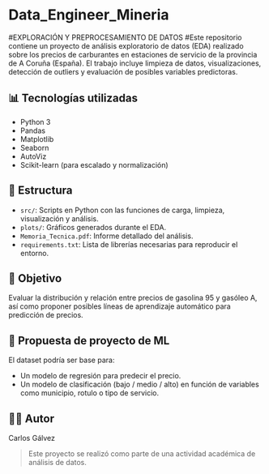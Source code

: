 # Data_Engineer_Mineria
#EXPLORACIÓN Y PREPROCESAMIENTO DE DATOS
#Este repositorio contiene un proyecto de análisis exploratorio de datos (EDA) realizado sobre los precios de carburantes en estaciones de servicio de la provincia de A Coruña (España). El trabajo incluye limpieza de datos, visualizaciones, detección de outliers y evaluación de posibles variables predictoras.

## 📊 Tecnologías utilizadas

- Python 3
- Pandas
- Matplotlib
- Seaborn
- AutoViz
- Scikit-learn (para escalado y normalización)

## 📁 Estructura

- `src/`: Scripts en Python con las funciones de carga, limpieza, visualización y análisis.
- `plots/`: Gráficos generados durante el EDA.
- `Memoria_Tecnica.pdf`: Informe detallado del análisis.
- `requirements.txt`: Lista de librerías necesarias para reproducir el entorno.

## 📌 Objetivo

Evaluar la distribución y relación entre precios de gasolina 95 y gasóleo A, así como proponer posibles líneas de aprendizaje automático para predicción de precios.

## 📄 Propuesta de proyecto de ML

El dataset podría ser base para:
- Un modelo de regresión para predecir el precio.
- Un modelo de clasificación (bajo / medio / alto) en función de variables como municipio, rotulo o tipo de servicio.

## 🧑‍💻 Autor
Carlos Gálvez

> Este proyecto se realizó como parte de una actividad académica de análisis de datos.
